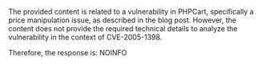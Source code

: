 The provided content is related to a vulnerability in PHPCart, specifically a price manipulation issue, as described in the blog post. However, the content does not provide the required technical details to analyze the vulnerability in the context of CVE-2005-1398.

Therefore, the response is: NOINFO